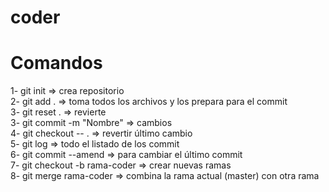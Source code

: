 # coder

# Comandos
1- git init => crea repositorio<br>
2- git add . => toma todos los archivos y los prepara para el commit<br>
3- git reset . => revierte<br>
3- git commit -m "Nombre" => cambios<br>
4- git checkout -- . => revertir último cambio<br>
5- git log => todo el listado de los commit<br>
6- git commit --amend => para cambiar el último commit<br>
7- git checkout -b rama-coder => crear nuevas ramas<br>
8- git merge rama-coder => combina la rama actual (master) con otra rama